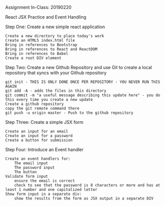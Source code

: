 

  

Assignment In-Class: 20190220

React JSX Practice and Event Handling

Step One: Create a new simple react application

    Create a new directory to place today's work
    Create an HTML5 index.html file
    Bring in references to Bootstrap
    Bring in references to React and ReactDOM
    Bring in references to Babel
    Create a root DIV element

Step Two: Create a new Github Repository and use Git to create a local repository that syncs with your Github repository

    git init - THIS IS ONLY DONE ONCE PER REPOSITORY - YOU NEVER RUN THIS AGAIN
    git add -A - adds the files in this directory 
    git commit -m "a useful message describing this update here" - you do this every time you create a new update
    Create a github repository
    copy the git remote command there
    git push -u origin master - Push to the github repository

Step Three: Create a simple JSX form

    Create an input for an email
    Create an input for a password
    Create a button for submission

Step Four: Introduce an Event handler

    Create an event handlers for:
        The email input
        The password input
        The button
    Validate form input
        ensure the email is correct
        check to see that the password is 8 characters or more and has at least 1 number and one capitalized letter
    Show form input in a separate div:
        show the results from the form as JSX output in a separate DIV

